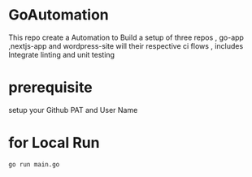 # GoAutomation
This repo create a Automation to Build a setup of three repos , go-app ,nextjs-app and wordpress-site will their respective ci flows  , includes Integrate linting and unit testing

# prerequisite 
setup your Github PAT and User Name  

# for Local Run 
```
go run main.go
```


